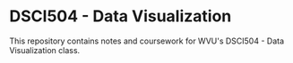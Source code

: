 # DSCI504 - Data Visualization
This repository contains notes and coursework for WVU's DSCI504 - Data
Visualization class.
